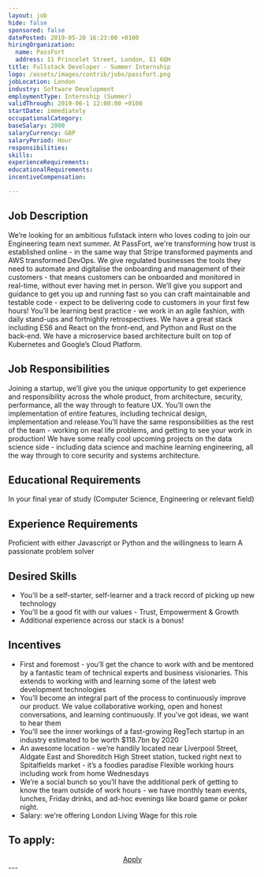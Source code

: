 ```yaml
---
layout: job
hide: false
sponsored: false
datePosted: 2019-05-20 16:23:00 +0100
hiringOrganization:
  name: PassFort
  address: 11 Princelet Street, London, E1 6QH
title: Fullstack Developer - Summer Internship
logo: /assets/images/contrib/jobs/passfort.png
jobLocation: London
industry: Software Development
employmentType: Internship (Summer)
validThrough: 2019-06-1 12:00:00 +0100
startDate: immediately
occupationalCategory:
baseSalary: 2000
salaryCurrency: GBP
salaryPeriod: Hour
responsibilities:
skills:
experienceRequirements:
educationalRequirements:
incentiveCompensation:

---
```


## Job Description
We’re looking for an ambitious fullstack intern who loves coding to join our Engineering team next summer. At PassFort, we're transforming how trust is established online - in the same way that Stripe transformed payments and AWS transformed DevOps. We give regulated businesses the tools they need to automate and digitalise the onboarding and management of their customers - that means customers can be onboarded and monitored in real-time, without ever having met in person. We’ll give you support and guidance to get you up and running fast so you can craft maintainable and testable code - expect to be delivering code to customers in your first few hours! You’ll be learning best practice - we work in an agile fashion, with daily stand-ups and fortnightly retrospectives. We have a great stack including ES6 and React on the front-end, and Python and Rust on the back-end. We have a microservice based architecture built on top of Kubernetes and Google’s Cloud Platform.

## Job Responsibilities
Joining a startup, we’ll give you the unique opportunity to get experience and responsibility across the whole product, from architecture, security, performance, all the way through to feature UX. You’ll own the implementation of entire features, including technical design, implementation and release.You’ll have the same responsibilities as the rest of the team - working on real life problems, and getting to see your work in production! We have some really cool upcoming projects on the data science side - including data science and machine learning engineering, all the way through to core security and systems architecture. 

## Educational Requirements
In your final year of study (Computer Science, Engineering or relevant field)

## Experience Requirements
Proficient with either Javascript or Python and the willingness to learn A passionate problem solver

## Desired Skills
- You’ll be a self-starter, self-learner and a track record of picking up new technology
- You’ll be a good fit with our values - Trust, Empowerment & Growth
- Additional experience across our stack is a bonus!

## Incentives
- First and foremost - you’ll get the chance to work with and be mentored by a fantastic team of technical experts and business visionaries. This extends to working with and learning some of the latest web development technologies
- You’ll become an integral part of the process to continuously improve our product. We value collaborative working, open and honest conversations, and learning continuously. If you’ve got ideas, we want to hear them
- You’ll see the inner workings of a fast-growing RegTech startup in an industry estimated to be worth $118.7bn by 2020
- An awesome location - we’re handily located near Liverpool Street, Aldgate East and Shoreditch High Street station, tucked right next to Spitalfields market - it’s a foodies paradise Flexible working hours including work from home Wednesdays
- We’re a social bunch so you’ll have the additional perk of getting to know the team outside of work hours - we have monthly team events, lunches, Friday drinks, and ad-hoc evenings like board game or poker night.
- Salary: we're offering London Living Wage for this role

## To apply:
<div class="to-apply" style="text-align: center">
  <a class="btn btn--dark" style="margin: 20px" href="https://jobs.passfort.com/jobs/152965-fullstack-developer-summer-internship">
    Apply
  </a>
</div>
---
